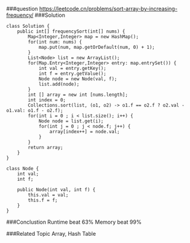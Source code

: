 ###question
https://leetcode.cn/problems/sort-array-by-increasing-frequency/
###Solution
```
class Solution {
    public int[] frequencySort(int[] nums) {
        Map<Integer,Integer> map = new HashMap();
        for(int num: nums) {
            map.put(num, map.getOrDefault(num, 0) + 1);
        }
        List<Node> list = new ArrayList();
        for(Map.Entry<Integer,Integer> entry: map.entrySet()) {
            int val = entry.getKey();
            int f = entry.getValue();
            Node node = new Node(val, f);
            list.add(node);
        }
        int [] array = new int [nums.length];
        int index = 0;
        Collections.sort(list, (o1, o2) -> o1.f == o2.f ? o2.val - o1.val: o1.f - o2.f);
        for(int i = 0 ; i < list.size(); i++) {
            Node node = list.get(i);
            for(int j = 0 ; j < node.f; j++) {
                array[index++] = node.val;
            }
        }
        return array;
    }
}

class Node {
    int val;
    int f;
    
    public Node(int val, int f) {
        this.val = val;
        this.f = f;
    }
}
```

###Conclustion
Runtime beat 63%
Memory beat 99%

###Related Topic
Array, Hash Table